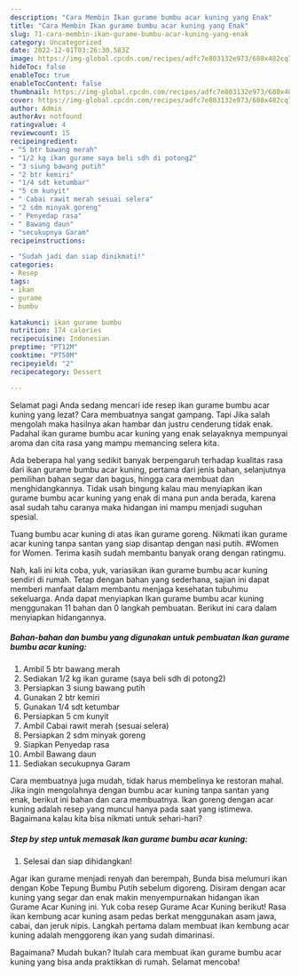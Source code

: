 ```yaml
---
description: "Cara Membin Ikan gurame bumbu acar kuning yang Enak"
title: "Cara Membin Ikan gurame bumbu acar kuning yang Enak"
slug: 71-cara-membin-ikan-gurame-bumbu-acar-kuning-yang-enak
category: Uncategorized
date: 2022-12-01T03:26:30.583Z
image: https://img-global.cpcdn.com/recipes/adfc7e803132e973/680x482cq70/ikan-gurame-bumbu-acar-kuning-foto-resep-utama.jpg
hideToc: false
enableToc: true
enableTocContent: false
thumbnail: https://img-global.cpcdn.com/recipes/adfc7e803132e973/680x482cq70/ikan-gurame-bumbu-acar-kuning-foto-resep-utama.jpg
cover: https://img-global.cpcdn.com/recipes/adfc7e803132e973/680x482cq70/ikan-gurame-bumbu-acar-kuning-foto-resep-utama.jpg
author: Admin
authorAv: notfound
ratingvalue: 4
reviewcount: 15
recipeingredient:
- "5 btr bawang merah"
- "1/2 kg ikan gurame saya beli sdh di potong2"
- "3 siung bawang putih"
- "2 btr kemiri"
- "1/4 sdt ketumbar"
- "5 cm kunyit"
- " Cabai rawit merah sesuai selera"
- "2 sdm minyak goreng"
- " Penyedap rasa"
- " Bawang daun"
- "secukupnya Garam"
recipeinstructions:

- "Sudah jadi dan siap dinikmati!"
categories:
- Resep
tags:
- ikan
- gurame
- bumbu

katakunci: ikan gurame bumbu 
nutrition: 174 calories
recipecuisine: Indonesian
preptime: "PT12M"
cooktime: "PT50M"
recipeyield: "2"
recipecategory: Dessert

---
```



Selamat pagi Anda sedang mencari ide resep ikan gurame bumbu acar kuning yang lezat? Cara membuatnya sangat gampang. Tapi Jika salah mengolah maka hasilnya akan hambar dan justru cenderung tidak enak. Padahal ikan gurame bumbu acar kuning yang enak selayaknya mempunyai aroma dan cita rasa yang mampu memancing selera kita.


Ada beberapa hal yang sedikit banyak berpengaruh terhadap kualitas rasa dari ikan gurame bumbu acar kuning, pertama dari jenis bahan, selanjutnya pemilihan bahan segar dan bagus, hingga cara membuat dan menghidangkannya. Tidak usah bingung kalau mau menyiapkan ikan gurame bumbu acar kuning yang enak di mana pun anda berada, karena asal sudah tahu caranya maka hidangan ini mampu menjadi suguhan spesial.

Tuang bumbu acar kuning di atas ikan gurame goreng. Nikmati ikan gurame acar kuning tanpa santan yang siap disantap dengan nasi putih. #Women for Women. Terima kasih sudah membantu banyak orang dengan ratingmu.


Nah, kali ini kita coba, yuk, variasikan ikan gurame bumbu acar kuning sendiri di rumah. Tetap dengan bahan yang sederhana, sajian ini dapat memberi manfaat dalam membantu menjaga kesehatan tubuhmu sekeluarga. Anda dapat menyiapkan Ikan gurame bumbu acar kuning menggunakan 11 bahan dan 0 langkah pembuatan. Berikut ini cara dalam menyiapkan hidangannya.

<!--inarticleads1-->

##### Bahan-bahan dan bumbu yang digunakan untuk pembuatan Ikan gurame bumbu acar kuning:

1. Ambil 5 btr bawang merah
1. Sediakan 1/2 kg ikan gurame (saya beli sdh di potong2)
1. Persiapkan 3 siung bawang putih
1. Gunakan 2 btr kemiri
1. Gunakan 1/4 sdt ketumbar
1. Persiapkan 5 cm kunyit
1. Ambil  Cabai rawit merah (sesuai selera)
1. Persiapkan 2 sdm minyak goreng
1. Siapkan  Penyedap rasa
1. Ambil  Bawang daun
1. Sediakan secukupnya Garam


Cara membuatnya juga mudah, tidak harus membelinya ke restoran mahal. Jika ingin mengolahnya dengan bumbu acar kuning tanpa santan yang enak, berikut ini bahan dan cara membuatnya. Ikan goreng dengan acar kuning adalah resep yang muncul hanya pada saat yang istimewa. Bagaimana kalau kita bisa nikmati untuk sehari-hari? 

<!--inarticleads2-->

##### Step by step untuk memasak Ikan gurame bumbu acar kuning:


1. Selesai dan siap dihidangkan!

Agar ikan gurame menjadi renyah dan berempah, Bunda bisa melumuri ikan dengan Kobe Tepung Bumbu Putih sebelum digoreng. Disiram dengan acar kuning yang segar dan enak makin menyempurnakan hidangan ikan Gurame Acar Kuning ini. Yuk coba resep Gurame Acar Kuning berikut! Rasa ikan kembung acar kuning asam pedas berkat menggunakan asam jawa, cabai, dan jeruk nipis. Langkah pertama dalam membuat ikan kembung acar kuning adalah menggoreng ikan yang sudah dimarinasi. 

Bagaimana? Mudah bukan? Itulah cara membuat ikan gurame bumbu acar kuning yang bisa anda praktikkan di rumah. Selamat mencoba!
